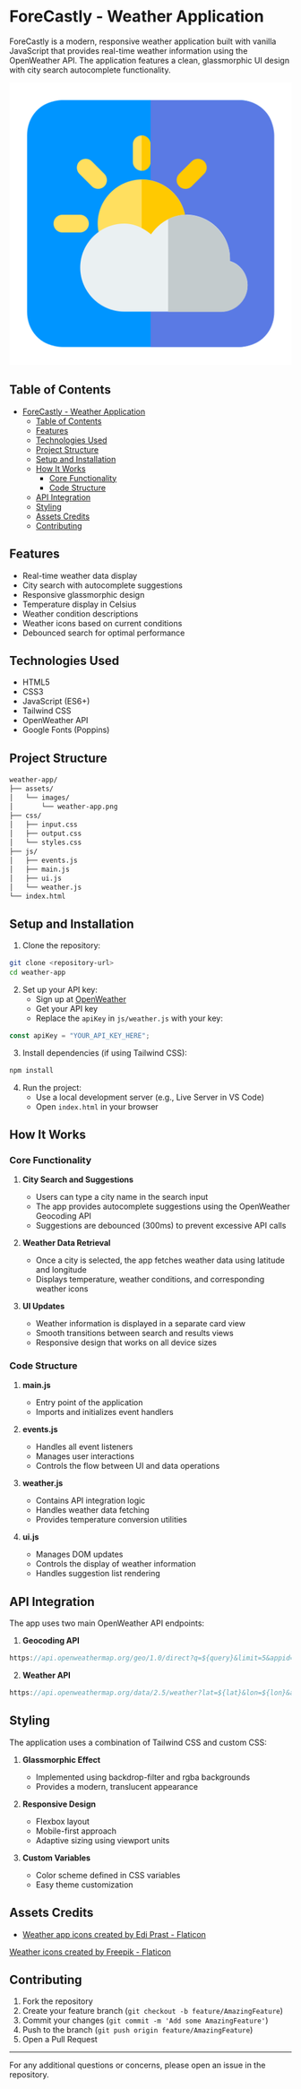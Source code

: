 # ForeCastly - Weather Application

ForeCastly is a modern, responsive weather application built with vanilla JavaScript that provides real-time weather information using the OpenWeather API. The application features a clean, glassmorphic UI design with city search autocomplete functionality.

![ForeCastly Weather App](./assets/images/weather-app.png)

## Table of Contents
- [ForeCastly - Weather Application](#forecastly---weather-application)
  - [Table of Contents](#table-of-contents)
  - [Features](#features)
  - [Technologies Used](#technologies-used)
  - [Project Structure](#project-structure)
  - [Setup and Installation](#setup-and-installation)
  - [How It Works](#how-it-works)
    - [Core Functionality](#core-functionality)
    - [Code Structure](#code-structure)
  - [API Integration](#api-integration)
  - [Styling](#styling)
  - [Assets Credits](#assets-credits)
  - [Contributing](#contributing)

## Features
- Real-time weather data display
- City search with autocomplete suggestions
- Responsive glassmorphic design
- Temperature display in Celsius
- Weather condition descriptions
- Weather icons based on current conditions
- Debounced search for optimal performance

## Technologies Used
- HTML5
- CSS3
- JavaScript (ES6+)
- Tailwind CSS
- OpenWeather API
- Google Fonts (Poppins)

## Project Structure
```
weather-app/
├── assets/
│   └── images/
│       └── weather-app.png
├── css/
│   ├── input.css
│   ├── output.css
│   └── styles.css
├── js/
│   ├── events.js
│   ├── main.js
│   ├── ui.js
│   └── weather.js
└── index.html
```

## Setup and Installation

1. Clone the repository:
```bash
git clone <repository-url>
cd weather-app
```

2. Set up your API key:
   - Sign up at [OpenWeather](https://openweathermap.org/api)
   - Get your API key
   - Replace the `apiKey` in `js/weather.js` with your key:
```javascript
const apiKey = "YOUR_API_KEY_HERE";
```

3. Install dependencies (if using Tailwind CSS):
```bash
npm install
```

4. Run the project:
   - Use a local development server (e.g., Live Server in VS Code)
   - Open `index.html` in your browser

## How It Works

### Core Functionality

1. **City Search and Suggestions**
   - Users can type a city name in the search input
   - The app provides autocomplete suggestions using the OpenWeather Geocoding API
   - Suggestions are debounced (300ms) to prevent excessive API calls

2. **Weather Data Retrieval**
   - Once a city is selected, the app fetches weather data using latitude and longitude
   - Displays temperature, weather conditions, and corresponding weather icons

3. **UI Updates**
   - Weather information is displayed in a separate card view
   - Smooth transitions between search and results views
   - Responsive design that works on all device sizes

### Code Structure

1. **main.js**
   - Entry point of the application
   - Imports and initializes event handlers

2. **events.js**
   - Handles all event listeners
   - Manages user interactions
   - Controls the flow between UI and data operations

3. **weather.js**
   - Contains API integration logic
   - Handles weather data fetching
   - Provides temperature conversion utilities

4. **ui.js**
   - Manages DOM updates
   - Controls the display of weather information
   - Handles suggestion list rendering

## API Integration

The app uses two main OpenWeather API endpoints:

1. **Geocoding API**
```javascript
https://api.openweathermap.org/geo/1.0/direct?q=${query}&limit=5&appid=${apiKey}
```

2. **Weather API**
```javascript
https://api.openweathermap.org/data/2.5/weather?lat=${lat}&lon=${lon}&appid=${apiKey}
```

## Styling

The application uses a combination of Tailwind CSS and custom CSS:

1. **Glassmorphic Effect**
   - Implemented using backdrop-filter and rgba backgrounds
   - Provides a modern, translucent appearance

2. **Responsive Design**
   - Flexbox layout
   - Mobile-first approach
   - Adaptive sizing using viewport units

3. **Custom Variables**
   - Color scheme defined in CSS variables
   - Easy theme customization

## Assets Credits

- <a href="https://www.flaticon.com/free-icons/weather-app" title="weather app icons">Weather app icons created by Edi Prast - Flaticon</a>

<a href="https://www.flaticon.com/free-icons/weather" title="weather icons">Weather icons created by Freepik - Flaticon</a>

## Contributing

1. Fork the repository
2. Create your feature branch (`git checkout -b feature/AmazingFeature`)
3. Commit your changes (`git commit -m 'Add some AmazingFeature'`)
4. Push to the branch (`git push origin feature/AmazingFeature`)
5. Open a Pull Request

---

For any additional questions or concerns, please open an issue in the repository.